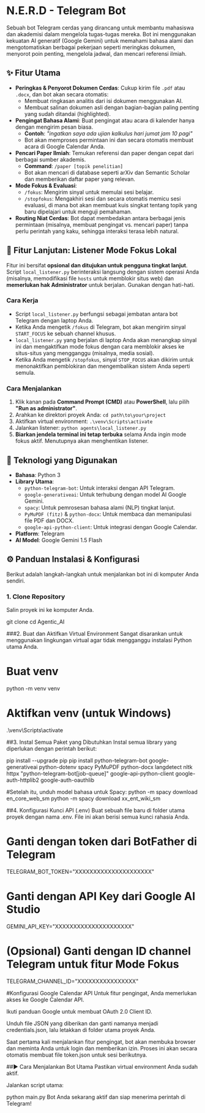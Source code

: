# N.E.R.D - Telegram Bot

Sebuah bot Telegram cerdas yang dirancang untuk membantu mahasiswa dan akademisi dalam mengelola tugas-tugas mereka. Bot ini menggunakan kekuatan AI generatif (Google Gemini) untuk memahami bahasa alami dan mengotomatiskan berbagai pekerjaan seperti meringkas dokumen, menyorot poin penting, mengelola jadwal, dan mencari referensi ilmiah.

## ✨ Fitur Utama

-   **Peringkas & Penyorot Dokumen Cerdas**: Cukup kirim file `.pdf` atau `.docx`, dan bot akan secara otomatis:
    -   Membuat ringkasan analitis dari isi dokumen menggunakan AI.
    -   Membuat salinan dokumen asli dengan bagian-bagian paling penting yang sudah ditandai (highlighted).
-   **Pengingat Bahasa Alami**: Buat pengingat atau acara di kalender hanya dengan mengirim pesan biasa.
    -   **Contoh**: *"ingatkan saya ada ujian kalkulus hari jumat jam 10 pagi"*
    -   Bot akan memproses permintaan ini dan secara otomatis membuat acara di Google Calendar Anda.
-   **Pencari Paper Ilmiah**: Temukan referensi dan paper dengan cepat dari berbagai sumber akademis.
    -   **Command**: `/paper [topik penelitian]`
    -   Bot akan mencari di database seperti arXiv dan Semantic Scholar dan memberikan daftar paper yang relevan.
-   **Mode Fokus & Evaluasi**:
    -   `/fokus`: Mengirim sinyal untuk memulai sesi belajar.
    -   `/stopfokus`: Mengakhiri sesi dan secara otomatis memicu sesi evaluasi, di mana bot akan membuat kuis singkat tentang topik yang baru dipelajari untuk menguji pemahaman.
-   **Routing Niat Cerdas**: Bot dapat membedakan antara berbagai jenis permintaan (misalnya, membuat pengingat vs. mencari paper) tanpa perlu perintah yang kaku, sehingga interaksi terasa lebih natural.

## 🤫 Fitur Lanjutan: Listener Mode Fokus Lokal

Fitur ini bersifat **opsional dan ditujukan untuk pengguna tingkat lanjut**. Script `local_listener.py` berinteraksi langsung dengan sistem operasi Anda (misalnya, memodifikasi file `hosts` untuk memblokir situs web) dan **memerlukan hak Administrator** untuk berjalan. Gunakan dengan hati-hati.

### Cara Kerja
-   Script `local_listener.py` berfungsi sebagai jembatan antara bot Telegram dengan laptop Anda.
-   Ketika Anda mengetik `/fokus` di Telegram, bot akan mengirim sinyal `START_FOCUS` ke sebuah channel khusus.
-   `local_listener.py` yang berjalan di laptop Anda akan menangkap sinyal ini dan mengaktifkan mode fokus dengan cara memblokir akses ke situs-situs yang mengganggu (misalnya, media sosial).
-   Ketika Anda mengetik `/stopfokus`, sinyal `STOP_FOCUS` akan dikirim untuk menonaktifkan pemblokiran dan mengembalikan sistem Anda seperti semula.

### Cara Menjalankan
1.  Klik kanan pada **Command Prompt (CMD)** atau **PowerShell**, lalu pilih **"Run as administrator"**.
2.  Arahkan ke direktori proyek Anda: `cd path\to\your\project`
3.  Aktifkan virtual environment: `.\venv\Scripts\activate`
4.  Jalankan listener: `python agents\local_listener.py`
5.  **Biarkan jendela terminal ini tetap terbuka** selama Anda ingin mode fokus aktif. Menutupnya akan menghentikan listener.


## 🚀 Teknologi yang Digunakan

-   **Bahasa**: Python 3
-   **Library Utama**:
    -   `python-telegram-bot`: Untuk interaksi dengan API Telegram.
    -   `google-generativeai`: Untuk terhubung dengan model AI Google Gemini.
    -   `spacy`: Untuk pemrosesan bahasa alami (NLP) tingkat lanjut.
    -   `PyMuPDF (fitz)` & `python-docx`: Untuk membaca dan memanipulasi file PDF dan DOCX.
    -   `google-api-python-client`: Untuk integrasi dengan Google Calendar.
-   **Platform**: Telegram
-   **AI Model**: Google Gemini 1.5 Flash

## ⚙️ Panduan Instalasi & Konfigurasi

Berikut adalah langkah-langkah untuk menjalankan bot ini di komputer Anda sendiri.

### 1. Clone Repository
Salin proyek ini ke komputer Anda.

git clone 
cd Agentic_AI

###2. Buat dan Aktifkan Virtual Environment
Sangat disarankan untuk menggunakan lingkungan virtual agar tidak mengganggu instalasi Python utama Anda.

# Buat venv
python -m venv venv

# Aktifkan venv (untuk Windows)
.\venv\Scripts\activate

##3. Instal Semua Paket yang Dibutuhkan
Instal semua library yang diperlukan dengan perintah berikut:

pip install --upgrade pip
pip install python-telegram-bot google-generativeai python-dotenv spacy PyMuPDF python-docx langdetect nltk httpx "python-telegram-bot[job-queue]" google-api-python-client google-auth-httplib2 google-auth-oauthlib

#Setelah itu, unduh model bahasa untuk Spacy:
python -m spacy download en_core_web_sm
python -m spacy download xx_ent_wiki_sm

##4. Konfigurasi Kunci API (.env)
Buat sebuah file baru di folder utama proyek dengan nama .env. File ini akan berisi semua kunci rahasia Anda.

# Ganti dengan token dari BotFather di Telegram
TELEGRAM_BOT_TOKEN="XXXXXXXXXXXXXXXXXXXXX"

# Ganti dengan API Key dari Google AI Studio
GEMINI_API_KEY="XXXXXXXXXXXXXXXXXXXXX"

# (Opsional) Ganti dengan ID channel Telegram untuk fitur Mode Fokus
TELEGRAM_CHANNEL_ID="XXXXXXXXXXXXXXXX"

#Konfigurasi Google Calendar API
Untuk fitur pengingat, Anda memerlukan akses ke Google Calendar API.

Ikuti panduan Google untuk membuat OAuth 2.0 Client ID.

Unduh file JSON yang diberikan dan ganti namanya menjadi credentials.json, lalu letakkan di folder utama proyek Anda.

Saat pertama kali menjalankan fitur pengingat, bot akan membuka browser dan meminta Anda untuk login dan memberikan izin. Proses ini akan secara otomatis membuat file token.json untuk sesi berikutnya.

##▶️ Cara Menjalankan Bot Utama
Pastikan virtual environment Anda sudah aktif.

Jalankan script utama:

python main.py
Bot Anda sekarang aktif dan siap menerima perintah di Telegram!
